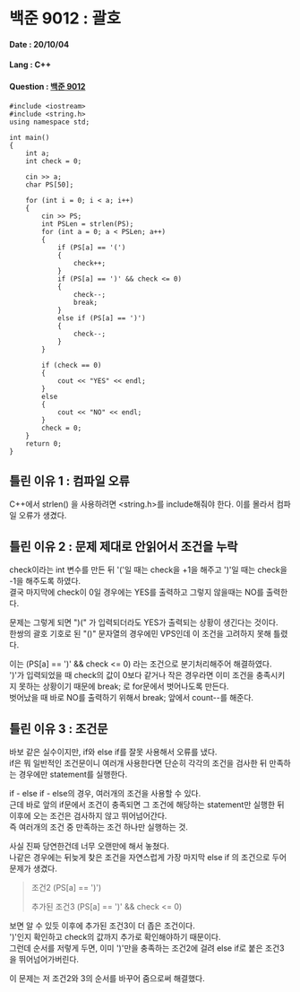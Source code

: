 # 백준 9012 : 괄호

#### Date : 20/10/04

#### Lang : C++ 

#### Question : [백준 9012](https://www.acmicpc.net/problem/9012)

    #include <iostream>
    #include <string.h>
    using namespace std;
    
    int main()
    {
        int a;
        int check = 0;
    
        cin >> a;
        char PS[50];
    
        for (int i = 0; i < a; i++)
        {
            cin >> PS;
            int PSLen = strlen(PS);
            for (int a = 0; a < PSLen; a++)
            {
                if (PS[a] == '(')
                {
                    check++;
                }
                if (PS[a] == ')' && check <= 0)
                {
                    check--;
                    break;
                }
                else if (PS[a] == ')')
                {
                    check--;
                }
            }
    
            if (check == 0)
            {
                cout << "YES" << endl;
            }
            else
            {
                cout << "NO" << endl;
            }
            check = 0;
        }
        return 0;
    }
    
    


## 틀린 이유 1 : 컴파일 오류

C++에서 strlen() 을 사용하려면 <string.h>를 include해줘야 한다.
이를 몰라서 컴파일 오류가 생겼다.



## 틀린 이유 2 : 문제 제대로 안읽어서 조건을 누락

check이라는 int 변수를 만든 뒤 '('일 때는 check을 +1을 해주고 ')'일 때는 check을 -1을 해주도록 하였다.  
결국 마지막에 check이 0일 경우에는 YES를 출력하고 그렇지 않을때는 NO를 출력한다.

문제는 그렇게 되면 ")(" 가 입력되더라도 YES가 출력되는 상황이 생긴다는 것이다.  
한쌍의 괄호 기호로 된 "()" 문자열의 경우에민 VPS인데 이 조건을 고려하지 못해 틀렸다.

이는 (PS[a] == ')' && check <= 0) 라는 조건으로 분기처리해주어 해결하였다.  
')'가 입력되었을 때 check의 값이 0보다 같거나 작은 경우라면 이미 조건을 충족시키지 못하는 상황이기 때문에 break; 로 for문에서 벗어나도록 만든다.  
벗어났을 때 바로 NO를 출력하기 위해서 break; 앞에서 count--를 해준다.



## 틀린 이유 3 : 조건문 

바보 같은 실수이지만, if와 else if를 잘못 사용해서 오류를 냈다.  
if은 뭐 일반적인 조건문이니 여러개 사용한다면 단순히 각각의 조건을 검사한 뒤 만족하는 경우에만 statement를 실행한다.

if - else if - else의 경우, 여러개의 조건을 사용할 수 있다.  
근데 바로 앞의 if문에서 조건이 충족되면 그 조건에 해당하는 statement만 실행한 뒤 이후에 오는 조건은 검사하지 않고 뛰어넘어간다.  
즉 여러개의 조건 중 만족하는 조건 하나만 실행하는 것.

사실 진짜 당연한건데 너무 오랜만에 해서 놓쳤다.  
나같은 경우에는 뒤늦게 찾은 조건을 자연스럽게 가장 마지막 else if 의 조건으로 두어 문제가 생겼다.

>조건2 (PS[a] == ')')
>
>추가된 조건3 (PS[a] == ')' && check <= 0)

보면 알 수 있듯 이후에 추가된 조건3이 더 좁은 조건이다.  
')'인지 확인하고 check의 값까지 추가로 확인해야하기 때문이다.  
그런데 순서를 저렇게 두면, 이미 ')'만을 충족하는 조건2에 걸려 else if로 붙은 조건3을 뛰어넘어가버린다.

이 문제는 저 조건2와 3의 순서를 바꾸어 줌으로써 해결했다.
